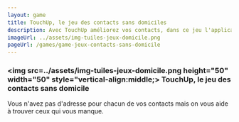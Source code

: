 ```yaml
---
layout: game
title: TouchUp, le jeu des contacts sans domiciles
description: Avec TouchUp améliorez vos contacts, dans ce jeu l'application vous aide à trouver vos contacts vides
imageUrl: ../assets/img-tuiles-jeux-domicile.png
pageUrl: /games/game-jeux-contacts-sans-domicile
---
```

### <img src=../assets/img-tuiles-jeux-domicile.png height="50" width="50" style="vertical-align:middle;> TouchUp, le jeu des contacts sans domicile
Vous n'avez pas d'adresse pour chacun de vos contacts mais on vous aide à trouver ceux qui vous manque.

